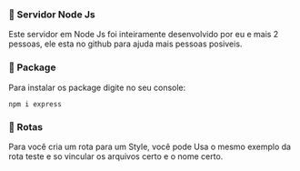 ### 📜 Servidor Node Js
Este servidor em Node Js foi inteiramente desenvolvido por eu e mais 2 pessoas, ele esta no github para ajuda mais pessoas posiveis.

### 📂 Package
Para instalar os package digite no seu console:
```
npm i express
```

### 🧪 Rotas
Para você cria um rota para um Style, você pode Usa o mesmo exemplo da rota teste e so vincular os arquivos certo e o nome certo.
